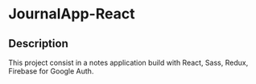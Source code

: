 # JournalApp-React

## Description  

This project consist in a notes application build with React, Sass, Redux, Firebase for Google Auth. 
